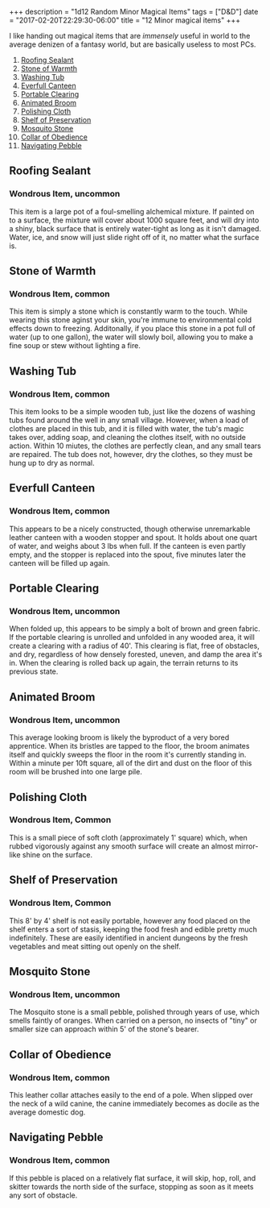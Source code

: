 +++
description = "1d12 Random Minor Magical Items"
tags = ["D&D"]
date = "2017-02-20T22:29:30-06:00"
title = "12 Minor magical items"
+++

I like handing out magical items that are *immensely* useful in world to the average denizen of a fantasy world, but are basically useless to most PCs. 

1. [Roofing Sealant](#roofing-sealant)
2. [Stone of Warmth](#stone-of-warmth)
3. [Washing Tub](#washing-tub)
4. [Everfull Canteen](#everfull-canteen)
5. [Portable Clearing](#portable-clearing)
6. [Animated Broom](#animated-broom)
7. [Polishing Cloth](#polishing-cloth)
8. [Shelf of Preservation](#shelf-of-preservation)
10. [Mosquito Stone](#mosquito-stone)
11. [Collar of Obedience](#obedience-collar)
12. [Navigating Pebble](#navigating-pebble)

## <a name="roofing-sealant"></a> Roofing Sealant
### Wondrous Item, uncommon
This item is a large pot of a foul-smelling alchemical mixture. If painted on to a surface, the mixture will cover about 1000 square feet, and will dry into a shiny, black surface that is entirely water-tight as long as it isn't damaged.  Water, ice, and snow will just slide right off of it, no matter what the surface is.

## <a name="stone-of-warmth"></a> Stone of Warmth
### Wondrous Item, common
This item is simply a stone which is constantly warm to the touch.  While wearing this stone aginst your skin, you're immune to environmental cold effects down to freezing.  Additonally, if you place this stone in a pot full of water (up to one gallon), the water will slowly boil, allowing you to make a fine soup or stew without lighting a fire. 

## <a name="washing-tub"></a> Washing Tub
### Wondrous Item, common
This item looks to be a simple wooden tub, just like the dozens of washing tubs found around the well in any small village. However, when a load of clothes are placed in this tub, and it is filled with water, the tub's magic takes over, adding soap, and cleaning the clothes itself, with no outside action.  Within 10 miutes, the clothes are perfectly clean, and any small tears are repaired. The tub does not, however, dry the clothes, so they must be hung up to dry as normal. 

## <a name="everfull-canteen"></a> Everfull Canteen
### Wondrous Item, common
This appears to be a nicely constructed, though otherwise unremarkable leather canteen with a wooden stopper and spout.  It holds about one quart of water, and weighs about 3 lbs when full. If the canteen is even partly empty, and the stopper is replaced into the spout, five minutes later the canteen will be filled up again.

## <a name="portable-clearing"></a> Portable Clearing
### Wondrous Item, uncommon
When folded up, this appears to be simply a bolt of brown and green fabric. If the portable clearing is unrolled and unfolded in any wooded area, it will create a clearing with a radius of 40'. This clearing is flat, free of obstacles, and dry, regardless of how densely forested, uneven, and damp the area it's in. When the clearing is rolled back up again, the terrain returns to its previous state. 

## <a name="animated-broom"></a> Animated Broom
### Wondrous Item, uncommon
This average looking broom is likely the byproduct of a very bored apprentice.  When its bristles are tapped to the floor, the broom animates itself and quickly sweeps the floor in the room it's currently standing in.  Within a minute per 10ft square, all of the dirt and dust on the floor of this room will be brushed into one large pile.  
 
## <a name="polishing-cloth"></a> Polishing Cloth
### Wondrous Item, Common
This is a small piece of soft cloth (approximately 1' square) which, when rubbed vigorously against any smooth surface will create an almost mirror-like shine on the surface.

## <a name="shelf-of-preservation"></a> Shelf of Preservation
### Wondrous Item, Common

This 8' by 4' shelf is not easily portable, however any food placed on the shelf enters a sort of stasis, keeping the food fresh and edible pretty much indefinitely.  These are easily identified in ancient dungeons by the fresh vegetables and meat sitting out openly on the shelf.

## <a name="mosquito-stone"></a> Mosquito Stone
### Wondrous Item, uncommon
The Mosquito stone is a small pebble, polished through years of use, which smells faintly of oranges.  When carried on a person, no insects of "tiny" or smaller size can approach within 5' of the stone's bearer.

## <a name="obedience-collar"></a> Collar of Obedience
### Wondrous Item, common
This leather collar attaches easily to the end of a pole.  When slipped over the neck of a wild canine, the canine immediately becomes as docile as the average domestic dog.

## <a name="navigating-pebble"></a> Navigating Pebble
### Wondrous Item, common
If this pebble is placed on a relatively flat surface, it will skip, hop, roll, and skitter towards the north side of the surface, stopping as soon as it meets any sort of obstacle.
